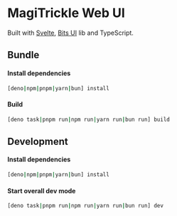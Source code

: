 # MagiTrickle Web UI

Built with [Svelte](https://svelte.dev/), [Bits UI](https://www.bits-ui.com/) lib and TypeScript.

## Bundle

#### Install dependencies

```sh
[deno|npm|pnpm|yarn|bun] install
```

#### Build

```sh
[deno task|pnpm run|npm run|yarn run|bun run] build
```

## Development

#### Install dependencies

```sh
[deno|npm|pnpm|yarn|bun] install
```

#### Start overall dev mode

```sh
[deno task|pnpm run|npm run|yarn run|bun run] dev
```
